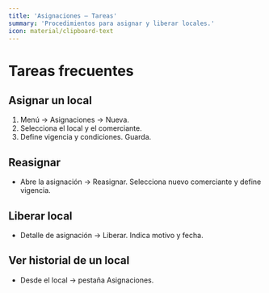 ```yaml
---
title: 'Asignaciones — Tareas'
summary: 'Procedimientos para asignar y liberar locales.'
icon: material/clipboard-text
---
```


# Tareas frecuentes

## Asignar un local
1. Menú → Asignaciones → Nueva.
2. Selecciona el local y el comerciante.
3. Define vigencia y condiciones. Guarda.

## Reasignar
- Abre la asignación → Reasignar. Selecciona nuevo comerciante y define vigencia.

## Liberar local
- Detalle de asignación → Liberar. Indica motivo y fecha.

## Ver historial de un local
- Desde el local → pestaña Asignaciones.
